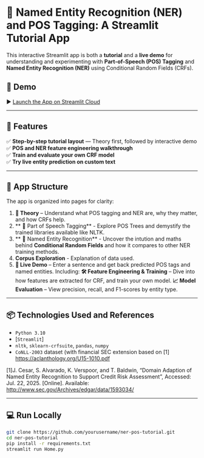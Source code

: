 # 🧠 Named Entity Recognition (NER) and POS Tagging: A Streamlit Tutorial App

This interactive Streamlit app is both a **tutorial** and a **live demo** for understanding and experimenting with **Part-of-Speech (POS) Tagging** 
and **Named Entity Recognition (NER)** using Conditional Random Fields (CRFs).

## 🧪 Demo

▶️ [Launch the App on Streamlit Cloud](https://ner-pos-finance-app.streamlit.app/)

---

## 🚀 Features

✅ **Step-by-step tutorial layout** — Theory first, followed by interactive demo  
✅ **POS and NER feature engineering walkthrough**  
✅ **Train and evaluate your own CRF model**  
✅ **Try live entity prediction on custom text**

---

## 🧱 App Structure

The app is organized into pages for clarity:

1. **📖 Theory** – Understand what POS tagging and NER are, why they matter, and how CRFs help.
2. ** 📖 Part of Speech Tagging** - Explore POS Trees and demystify the trained libraries available like NLTK.
3. ** 📖 Named Entity Recognition** - Uncover the intution and maths behind **Conditional Random Fields** and how it compares
  to other NER training methods.
4. **Corpus Exploration** - Explanation of data used.
5. **📝 Live Demo** – Enter a sentence and get back predicted POS tags and named entities. Including:
  **🛠️ Feature Engineering & Training** – Dive into how features are extracted for CRF, and train your own model.
  **📈 Model Evaluation** – View precision, recall, and F1-scores by entity type.


---

## 📦 Technologies Used and References

- `Python 3.10`
- [`Streamlit`]
- `nltk`, `sklearn-crfsuite`, `pandas`, `numpy`
- `CoNLL-2003` dataset (with financial SEC extension based on [1] https://aclanthology.org/U15-1010.pdf


[1]J. Cesar, S. Alvarado, K. Verspoor, and T. Baldwin, “Domain Adaption of Named Entity Recognition to Support Credit Risk Assessment”, 
Accessed: Jul. 22, 2025. [Online]. Available: http://www.sec.gov/Archives/edgar/data/1593034/                                                                            

---

## 💻 Run Locally

```bash
git clone https://github.com/yourusername/ner-pos-tutorial.git
cd ner-pos-tutorial
pip install -r requirements.txt
streamlit run Home.py
